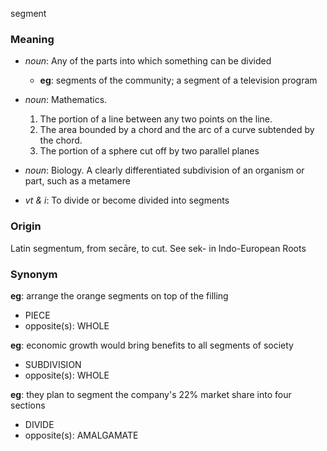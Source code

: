 segment
### Meaning
+ _noun_: Any of the parts into which something can be divided
    + __eg__: segments of the community; a segment of a television program
+ _noun_: Mathematics.
   1. The portion of a line between any two points on the line.
   2. The area bounded by a chord and the arc of a curve subtended by the chord.
   3. The portion of a sphere cut off by two parallel planes
+ _noun_: Biology. A clearly differentiated subdivision of an organism or part, such as a metamere

+ _vt & i_: To divide or become divided into segments

### Origin

Latin segmentum, from secāre, to cut. See sek- in Indo-European Roots

### Synonym

__eg__: arrange the orange segments on top of the filling

+ PIECE
+ opposite(s): WHOLE

__eg__: economic growth would bring benefits to all segments of society

+ SUBDIVISION
+ opposite(s): WHOLE

__eg__: they plan to segment the company's 22% market share into four sections

+ DIVIDE
+ opposite(s): AMALGAMATE


